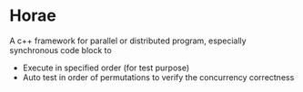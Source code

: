 # Horae
A c++ framework for parallel or distributed program, especially synchronous code block to 
* Execute in specified order (for test purpose)
* Auto test in order of permutations to verify the concurrency correctness

